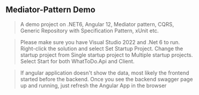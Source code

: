 ## Mediator-Pattern Demo

> A demo project on .NET6, Angular 12, Mediator pattern, CQRS, Generic Repository with Specification Pattern, xUnit etc.


> Please make sure you have Visual Studio 2022 and .Net 6 to run. Right-click the solution and select Set Startup Project. Change the startup project from Single startup project to Multiple startup projects. Select Start for both WhatToDo.Api and Client. 


>If angular application doesn't show the data, most likely the frontend started before the backend. Once you see the backend swagger page up and running, just refresh the Angular App in the browser
